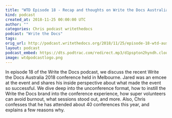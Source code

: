 ```yaml
---
title: "WTD Episode 18 - Recap and thoughts on Write the Docs Australia 2018"
kind: podcast
created_at: 2018-11-25 00:00:00 UTC
author: ""
categories: Chris podcast writethedocs
podcast: "Write the Docs"
tags: 
orig_url: http://podcast.writethedocs.org/2018/11/25/episode-18-wtd-australia-recap/
layout: podcast
podcast_embed: https://dts.podtrac.com/redirect.mp3/d1pspton2hyndh.cloudfront.net/wtd_episode_18_wtd_australia.mp3
image: wtdpodcastlogo.png
---
```

In episode 18 of the Write the Docs podcast, we discuss the recent Write the Docs Australia 2018 conference held in Melbourne. Jared was an emcee at the event and shares his inside perspective about what made the event so successful. We dive deep into the unconference format, how to instill the Write the Docs brand into the conference experience, how super volunteers can avoid burnout, what sessions stood out, and more. Also, Chris confesses that he has attended about 40 conferences this year, and explains a few reasons why.
